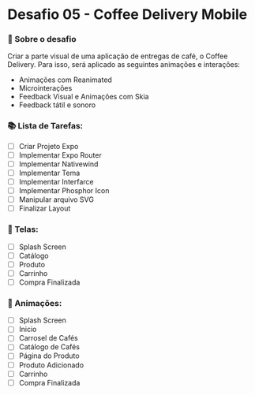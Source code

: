 # Desafio 05 - Coffee Delivery Mobile

### 🚀 Sobre o desafio
Criar a parte visual de uma aplicação de entregas de café, o Coffee Delivery. Para isso, será aplicado as seguintes animações e interações:

- Animações com Reanimated
- Microinterações
- Feedback Visual e Animações com Skia
- Feedback tátil e sonoro

### 📚 Lista de Tarefas:

- [ ]  Criar Projeto Expo
- [ ]  Implementar Expo Router
- [ ]  Implementar Nativewind 
- [ ]  Implementar Tema
- [ ]  Implementar Interfarce
- [ ]  Implementar Phosphor Icon
- [ ]  Manipular arquivo SVG 
- [ ]  Finalizar Layout

### 📱 Telas:

- [ ]  Splash Screen
- [ ]  Catálogo
- [ ]  Produto 
- [ ]  Carrinho
- [ ]  Compra Finalizada

### 🎉 Animações:

- [ ]  Splash Screen
- [ ]  Inicio
- [ ]  Carrosel de Cafés
- [ ]  Catálogo de Cafés 
- [ ]  Página do Produto
- [ ]  Produto Adicionado
- [ ]  Carrinho
- [ ]  Compra Finalizada